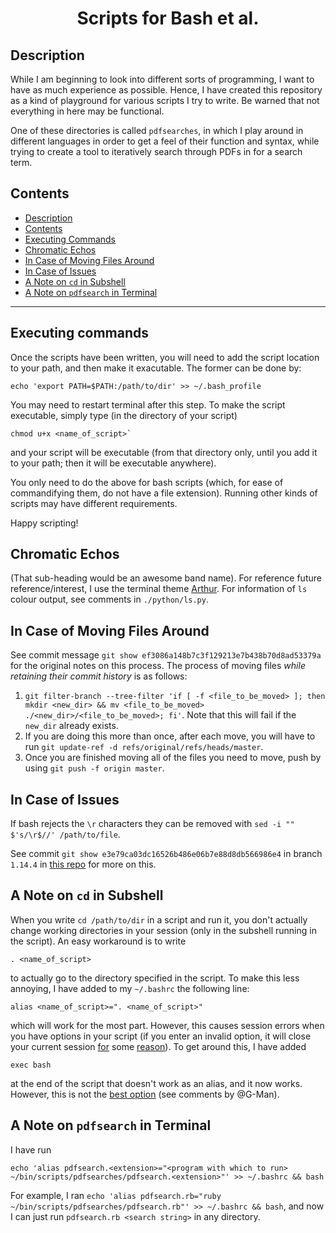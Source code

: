 <h1 align="center">
  Scripts for Bash et al.
</h1>


## Description

While I am beginning to look into different sorts of programming, I want to have as much experience as possible.  Hence, I have created this repository as a kind of playground for various scripts I try to write.  Be warned that not everything in here may be functional.

One of these directories is called `pdfsearches`, in which I play around in different languages in order to get a feel of their function and syntax, while trying to create a tool to iteratively search through PDFs in for a search term.

## Contents

- [Description](#description)
- [Contents](#contents)
- [Executing Commands](#executing-commands)
- [Chromatic Echos](#chromatic-echos)
- [In Case of Moving Files Around](#in-case-of-moving-files-around)
- [In Case of Issues](#in-case-of-issues)
- [A Note on `cd` in Subshell](#a-note-on-cd-in-subshell)
- [A Note on `pdfsearch` in Terminal](#a-note-on-pdfsearch-in-terminal)

---

## Executing commands

Once the scripts have been written, you will need to add the script location to your path, and then make it exacutable.  The former can be done by:
```
echo 'export PATH=$PATH:/path/to/dir' >> ~/.bash_profile
```
You may need to restart terminal after this step.  To make the script executable, simply type (in the directory of your script) 
```
chmod u+x <name_of_script>`
```
and your script will be executable (from that directory only, until you add it to your path; then it will be executable anywhere).

You only need to do the above for bash scripts (which, for ease of commandifying them, do not have a file extension).  Running other kinds of scripts may have different requirements.

Happy scripting!


## Chromatic Echos

(That sub-heading would be an awesome band name).  For reference future reference/interest, I use the terminal theme [Arthur](https://github.com/lysyi3m/macos-terminal-themes).  For information of `ls` colour output, see comments in `./python/ls.py`.


## In Case of Moving Files Around

See commit message `git show ef3086a148b7c3f129213e7b438b70d8ad53379a` for the original notes on this process.  The process of moving files *while retaining their commit history* is as follows:
1. `git filter-branch --tree-filter 'if [ -f <file_to_be_moved> ]; then mkdir <new_dir> && mv <file_to_be_moved> ./<new_dir>/<file_to_be_moved>; fi'`.  Note that this will fail if the `new_dir` already exists.
2. If you are doing this more than once, after each move, you will have to run `git update-ref -d refs/original/refs/heads/master`.
3. Once you are finished moving all of the files you need to move, push by using `git push -f origin master`.


## In Case of Issues

If bash rejects the `\r` characters they can be removed with `sed -i "" $'s/\r$//' /path/to/file`.

See commit `git show e3e79ca03dc16526b486e06b7e88d8db566986e4` in branch `1.14.4` in [this repo](https://github.com/Explosive-Crayons/Electrum) for more on this.


## A Note on `cd` in Subshell

When you write `cd /path/to/dir` in a script and run it, you don't actually change working directories in your session (only in the subshell running in the script).  An easy workaround is to write
```
. <name_of_script>
```
to actually go to the directory specified in the script.  To make this less annoying, I have added to my `~/.bashrc` the following line:
```
alias <name_of_script>=". <name_of_script>"
```
which will work for the most part.  However, this causes session errors when you have options in your script (if you enter an invalid option, it will close your current session [for](https://stackoverflow.com/questions/32418438/how-can-i-disable-bash-sessions-in-os-x-el-capitan) some [reason](https://www.reddit.com/r/osx/comments/397uep/changes_to_bash_sessions_and_terminal_in_el/)).  To get around this, I have added
```
exec bash
```
at the end of the script that doesn't work as an alias, and it now works.  However, this is not the [best option](https://unix.stackexchange.com/a/278080/372726) (see comments by @G-Man).


## A Note on `pdfsearch` in Terminal

I have run
```
echo 'alias pdfsearch.<extension>="<program with which to run> ~/bin/scripts/pdfsearches/pdfsearch.<extension>"' >> ~/.bashrc && bash
```
For example, I ran `echo 'alias pdfsearch.rb="ruby ~/bin/scripts/pdfsearches/pdfsearch.rb"' >> ~/.bashrc && bash`, and now I can just run `pdfsearch.rb <search string>` in any directory.
